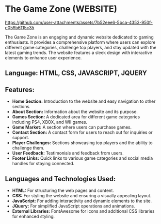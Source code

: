 # The Game Zone (WEBSITE)

https://github.com/user-attachments/assets/7b52eee6-5bca-4353-950f-e059b6115c35


The Game Zone is an engaging and dynamic website dedicated to gaming enthusiasts. It provides a comprehensive platform where users can explore different game categories, challenge top players, and stay updated with the latest gaming trends. The website features a sleek design with interactive elements to enhance user experience.

## Language: HTML, CSS, JAVASCRIPT, JQUERY

## Features:
- **Home Section:** Introduction to the website and easy navigation to other sections.
- **About Section:** Information about the website and its purpose.
- **Games Section:** A dedicated area for different game categories including PS4, XBOX, and WII games.
- **Game Market:** A section where users can purchase games.
- **Contact Section:** A contact form for users to reach out for inquiries or support.
- **Player Challenges:** Sections showcasing top players and the ability to challenge them.
- **User Feedback:** Testimonials and feedback from users.
- **Footer Links:** Quick links to various game categories and social media handles for staying connected.

## Languages and Technologies Used:
- **HTML:** For structuring the web pages and content.
- **CSS:** For styling the website and ensuring a visually appealing layout.
- **JavaScript:** For adding interactivity and dynamic elements to the site.
- **JQuery:** For simplified JavaScript operations and animations.
- **External Libraries:** FontAwesome for icons and additional CSS libraries for enhanced styling.
